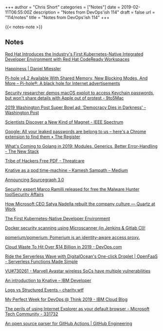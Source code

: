 +++
author = "Chris Short"
categories = ["Notes"]
date = 2019-02-11T06:55:00Z
description = "Notes from DevOps'ish 114"
draft = false
url = "114/notes"
title = "Notes from DevOps'ish 114"
+++

{{< notes-note >}}

## Notes

[Red Hat Introduces the Industry's First Kubernetes-Native Integrated Developer Environment with Red Hat CodeReady Workspaces](https://www.redhat.com/en/about/press-releases/red-hat-introduces-industrys-first-kubernetes-native-integrated-developer-environment-red-hat-codeready-workspaces)

[Happiness | Daniel Miessler](https://danielmiessler.com/happiness/)

[Pi-hole v4.2 Available With Shared Memory, New Blocking Modes, And More – Pi-hole®: A black hole for Internet advertisements](https://pi-hole.net/2019/02/03/pi-hole-v4-2-available-with-shared-memory-new-blocking-modes-and-more/)

[Security researcher demos macOS exploit to access Keychain passwords, but won't share details with Apple out of protest - 9to5Mac](https://9to5mac.com/2019/02/06/mac-keychain-exploit/)

[2019 Washington Post Super Bowl ad: ‘Democracy Dies in Darkness' - Washington Post](https://www.washingtonpost.com/graphics/2019/national/democracy-dies-in-darkness/?noredirect=on&utm_term=.181896d42a9b)

[Scientists Discover a New Kind of Magnet - IEEE Spectrum](https://spectrum.ieee.org/tech-talk/semiconductors/materials/new-magnet)

[Google: All your leaked passwords are belong to us – here's a Chrome extension to find them • The Register](https://www.theregister.co.uk/2019/02/05/google_leaked_passwords_chrome_extension/)

[What's Coming to Golang in 2019: Modules, Generics, Better Error-Handling - The New Stack](https://thenewstack.io/whats-coming-to-golang-in-2019-modules-generics-better-error-handling/)

[Tribe of Hackers Free PDF - Threatcare](https://www.threatcare.com/tribe-of-hackers-free-pdf/)

[Knative as a pod time-machine – Kamesh Sampath – Medium](https://medium.com/@kamesh_sampath/knative-as-a-pod-time-machine-3c1ca0cfb48a)

[Announcing Sourcegraph 3.0](https://about.sourcegraph.com/blog/sourcegraph-3.0#code-intelligence-for-all-languages)

[Security expert Marco Ramilli released for free the Malware Hunter toolSecurity Affairs](https://securityaffairs.co/wordpress/80765/malware/ramilli-malware-hunter-tool.html)

[How Microsoft CEO Satya Nadella rebuilt the company culture — Quartz at Work](https://qz.com/work/1539071/how-microsoft-ceo-satya-nadella-rebuilt-the-company-culture/)

[The First Kubernetes-Native Developer Environment](https://www.redhat.com/en/blog/first-kubernetes-native-developer-environment)

[Docker security scanning using Microscanner (in Jenkins & Gitlab CI)!](https://aboullaite.me/docker-security-scan/)

[pomerium/pomerium: Pomerium is an identity-aware access proxy.](https://github.com/pomerium/pomerium)

[Cloud Waste To Hit Over $14 Billion in 2019 - DevOps.com](https://devops.com/cloud-waste-to-hit-over-14-billion-in-2019/)

[Ride the Serverless Wave with DigitalOcean's One-click Droplet | OpenFaaS - Serverless Functions Made Simple](https://www.openfaas.com/blog/digitalocean-one-click/)

[VU#730261 - Marvell Avastar wireless SoCs have multiple vulnerabilities](https://kb.cert.org/vuls/id/730261/)

[An introduction to Knative – IBM Developer](https://developer.ibm.com/tutorials/knative-101-labs/)

[Logs vs Structured Events – charity.wtf](https://charity.wtf/2019/02/05/logs-vs-structured-events/)

[My Perfect Week for DevOps @ Think 2019 - IBM Cloud Blog](https://www.ibm.com/blogs/bluemix/2019/02/my-perfect-week-for-devops-think-2019/)

[The perils of using Internet Explorer as your default browser - Microsoft Tech Community - 331732](https://techcommunity.microsoft.com/t5/Windows-IT-Pro-Blog/The-perils-of-using-Internet-Explorer-as-your-default-browser/ba-p/331732)

[An open source parser for GitHub Actions | GitHub Engineering](https://githubengineering.com/an-open-source-parser-for-github-actions/)
